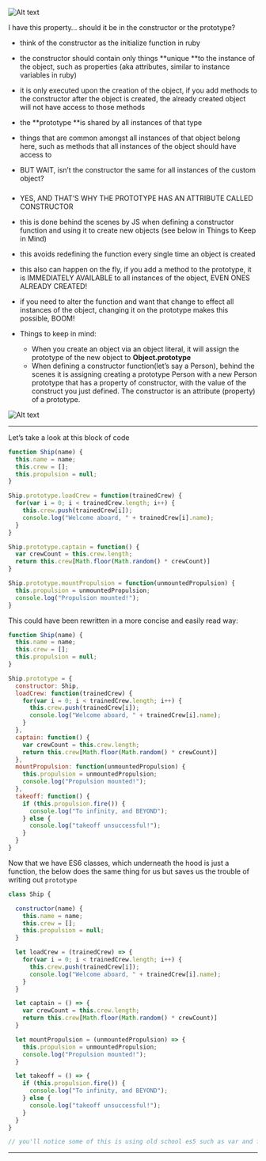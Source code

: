 

![Alt text](http://i.imgur.com/1FeP1Af.png)

I have this property… should it be in the constructor or the prototype?

* think of the constructor as the initialize function in ruby

* the constructor should contain only things **unique **to the instance of the object, such as properties (aka attributes, similar to instance variables in ruby)
* it is only executed upon the creation of the object, if you add methods to the constructor after the object is created, the already created object will not have access to those methods

* the **prototype **is shared by all instances of that type

* things that are common amongst all instances of that object belong here, such as methods that all instances of the object should have access to
* BUT WAIT, isn’t the constructor the same for all instances of the custom object?

###

* YES, AND THAT’S WHY THE PROTOTYPE HAS AN ATTRIBUTE CALLED CONSTRUCTOR

* this is done behind the scenes by JS when defining a constructor function and using it to create new objects (see below in Things to Keep in Mind)

* this avoids redefining the function every single time an object is created
* this also can happen on the fly, if you add a method to the prototype, it is IMMEDIATELY AVAILABLE to all instances of the object, EVEN ONES ALREADY CREATED!
* if you need to alter the function and want that change to effect all instances of the object, changing it on the prototype makes this possible, BOOM!
* Things to keep in mind:

  * When you create an object via an object literal, it will assign the prototype of the new object to **Object.prototype**
  * When defining a constructor function(let’s say a Person), behind the scenes it is assigning creating a prototype Person with a new Person prototype that has a property of constructor, with the value of the construct you just defined. The constructor is an attribute (property) of a prototype.

![Alt text](http://i.imgur.com/68L0aPS.png)

---

Let’s take a look at this block of code

```js
function Ship(name) {
  this.name = name;
  this.crew = [];
  this.propulsion = null;
}

Ship.prototype.loadCrew = function(trainedCrew) {
  for(var i = 0; i < trainedCrew.length; i++) {
    this.crew.push(trainedCrew[i]);
    console.log("Welcome aboard, " + trainedCrew[i].name);
  }
}

Ship.prototype.captain = function() {
  var crewCount = this.crew.length;
  return this.crew[Math.floor(Math.random() * crewCount)]
}

Ship.prototype.mountPropulsion = function(unmountedPropulsion) {
  this.propulsion = unmountedPropulsion;
  console.log("Propulsion mounted!");
}
```

This could have been rewritten in a more concise and easily read way:

```js
function Ship(name) {
  this.name = name;
  this.crew = [];
  this.propulsion = null;
}

Ship.prototype = {
  constructor: Ship,
  loadCrew: function(trainedCrew) {
    for(var i = 0; i < trainedCrew.length; i++) {
      this.crew.push(trainedCrew[i]);
      console.log("Welcome aboard, " + trainedCrew[i].name);
    }
  },
  captain: function() {
    var crewCount = this.crew.length;
    return this.crew[Math.floor(Math.random() * crewCount)]
  },
  mountPropulsion: function(unmountedPropulsion) {
    this.propulsion = unmountedPropulsion;
    console.log("Propulsion mounted!");
  },
  takeoff: function() {
    if (this.propulsion.fire()) {
      console.log("To infinity, and BEYOND");
    } else {
      console.log("takeoff unsuccessful!");
    }
  }
}
```

Now that we have ES6 classes, which underneath the hood is just a function, the below does the same thing for us but saves us the trouble of writing out `prototype`

```js
class Ship {

  constructor(name) {
    this.name = name;
    this.crew = [];
    this.propulsion = null;
  }

  let loadCrew = (trainedCrew) => {
    for(var i = 0; i < trainedCrew.length; i++) {
      this.crew.push(trainedCrew[i]);
      console.log("Welcome aboard, " + trainedCrew[i].name);
    }
  }

  let captain = () => {
    var crewCount = this.crew.length;
    return this.crew[Math.floor(Math.random() * crewCount)]
  }

  let mountPropulsion = (unmountedPropulsion) => {
    this.propulsion = unmountedPropulsion;
    console.log("Propulsion mounted!");
  }

  let takeoff = () => {
    if (this.propulsion.fire()) {
      console.log("To infinity, and BEYOND");
    } else {
      console.log("takeoff unsuccessful!");
    }
  }
}

// you'll notice some of this is using old school es5 such as var and for iterations, these can easily be refactored to ES6 syntax, this is just an example to display what new class syntax in ES6 is giving is in terms of constructor / prototype syntax
```





---
